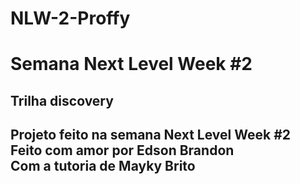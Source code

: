 # NLW-2-Proffy
<h1> Semana Next Level Week #2</h1>
<h2> Trilha discovery <h2>

<p> Projeto feito na semana Next Level Week #2 <br>
Feito com amor por Edson Brandon <br>
Com a tutoria de Mayky Brito <p>
